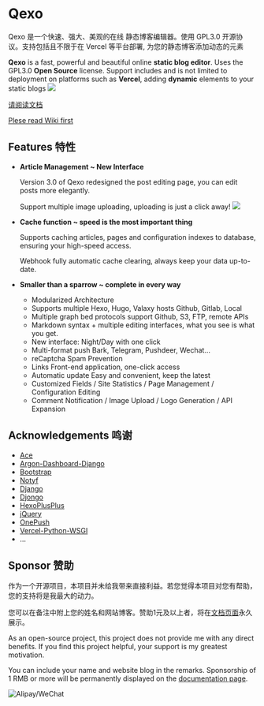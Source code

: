 # Qexo
Qexo 是一个快速、强大、美观的在线 静态博客编辑器。使用 GPL3.0 开源协议。支持包括且不限于在 Vercel 等平台部署, 为您的静态博客添加动态的元素

**Qexo** is a fast, powerful and beautiful online **static blog editor**. Uses the GPL3.0 **Open Source** license. Support includes and is not limited to deployment on platforms such as **Vercel**, adding **dynamic** elements to your static blogs
![](https://s2.loli.net/2024/07/19/r1XJPHnYANKbcRl.png)

[请阅读文档](https://www.oplog.cn/qexo/)

[Plese read Wiki first](https://www.oplog.cn/qexo/en/)
## Features 特性

- **Article Management ~ New Interface**

  Version 3.0 of Qexo redesigned the post editing page, you can edit posts more elegantly.

  Support multiple image uploading, uploading is just a click away!
![](https://s2.loli.net/2024/07/19/q3LlJutFDCvpbMh.png)
- **Cache function ~ speed is the most important thing**

    Supports caching articles, pages and configuration indexes to database, ensuring your high-speed access.

    Webhook fully automatic cache clearing, always keep your data up-to-date.
- **Smaller than a sparrow ~ complete in every way** 

  - Modularized Architecture
  - Supports multiple Hexo, Hugo, Valaxy hosts Github, Gitlab, Local
  - Multiple graph bed protocols support Github, S3, FTP, remote APIs
  - Markdown syntax + multiple editing interfaces, what you see is what you get.
  - New interface: Night/Day with one click
  - Multi-format push Bark, Telegram, Pushdeer, Wechat...
  - reCaptcha Spam Prevention
  - Links Front-end application, one-click access
  - Automatic update Easy and convenient, keep the latest
  - Customized Fields / Site Statistics / Page Management / Configuration Editing
  - Comment Notification / Image Upload / Logo Generation / API Expansion
## Acknowledgements 鸣谢
- [Ace](https://ace.c9.io/)
- [Argon-Dashboard-Django](https://github.com/creativetimofficial/argon-dashboard-django)
- [Bootstrap](https://getbootstrap.com/)
- [Notyf](https://github.com/caroso1222/notyf)
- [Django](https://github.com/django/django)
- [Djongo](https://github.com/nesdis/djongo)
- [HexoPlusPlus](https://github.com/HexoPlusPlus/HexoPlusPlus)
- [jQuery](https://jquery.com/)
- [OnePush](https://github.com/y1ndan/onepush)
- [Vercel-Python-WSGI](https://github.com/ardnt/vercel-python-wsgi)
- ...
## Sponsor 赞助
作为一个开源项目，本项目并未给我带来直接利益。若您觉得本项目对您有帮助，您的支持将是我最大的动力。

您可以在备注中附上您的姓名和网站博客。赞助1元及以上者，将在[文档页面](https://www.oplog.cn/qexo/en/dev/thanks.html)永久展示。

As an open-source project, this project does not provide me with any direct benefits. If you find this project helpful, your support is my greatest motivation.

You can include your name and website blog in the remarks. Sponsorship of 1 RMB or more will be 
permanently displayed on the [documentation page](https://www.oplog.cn/qexo/en/dev/thanks.html).

![Alipay/WeChat](https://github.com/user-attachments/assets/3ad5cf14-9296-4a7e-9a1b-1e4d317532a4)
